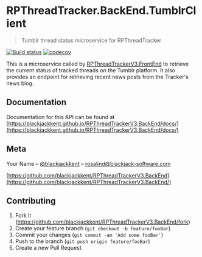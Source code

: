 # RPThreadTracker.BackEnd.TumblrClient
> Tumblr thread status microservice for RPThreadTracker

[![Build status](https://ci.appveyor.com/api/projects/status/8w7bl77131e87x4c?svg=true)](https://ci.appveyor.com/project/blackjackkent/rpthreadtrackerv3-backend)
[![codecov](https://codecov.io/gh/blackjackkent/RPThreadTracker.BackEnd.TumblrClient/branch/production/graph/badge.svg)](https://codecov.io/gh/blackjackkent/RPThreadTracker.BackEnd.TumblrClient)


This is a microservice called by [RPThreadTrackerV3.FrontEnd](https://github.com/blackjackkent/RPThreadTrackerV3.FrontEnd) to retrieve the current status of tracked threads on the Tumblr platform. It also provides an endpoint for retrieving recent news posts from the Tracker's news blog.

## Documentation

Documentation for this API can be found at [https://blackjackkent.github.io/RPThreadTrackerV3.BackEnd/docs/](https://blackjackkent.github.io/RPThreadTrackerV3.BackEnd/docs/)

## Meta

Your Name – [@blackjackkent](https://twitter.com/blackjackkent) – rosalind@blackjack-software.com

[https://github.com/blackjackkent/RPThreadTrackerV3.BackEnd](https://github.com/blackjackkent/RPThreadTrackerV3.BackEnd/)

## Contributing

1. Fork it (<https://github.com/blackjackkent/RPThreadTrackerV3.BackEnd/fork>)
2. Create your feature branch (`git checkout -b feature/fooBar`)
3. Commit your changes (`git commit -am 'Add some fooBar'`)
4. Push to the branch (`git push origin feature/fooBar`)
5. Create a new Pull Request
